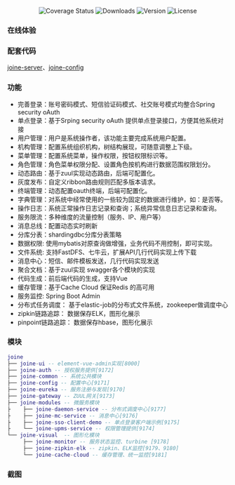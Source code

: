 <p align="center">
  <img src="https://img.shields.io/badge/Spring%20Cloud-EdgwareSR4-orange.svg" alt="Coverage Status">
  <img src="https://img.shields.io/badge/Spring%20Boot-1.5.13-blue.svg" alt="Downloads">
  <img src="https://img.shields.io/npm/v/npm.svg" alt="Version">
  <img src="https://img.shields.io/hexpm/l/plug.svg" alt="License">
</p>
   
### 在线体验

### 配套代码
<a href="https://github.com/jenphyjohn/joine-server" target="_blank">joine-server</a>、<a href="https://github.com/jenphyjohn/joine-config" target="_blank">joine-config</a>  

### 功能
- 完善登录：账号密码模式、短信验证码模式、社交账号模式均整合Spring security oAuth
- 单点登录：基于Srping security oAuth 提供单点登录接口，方便其他系统对接
- 用户管理：用户是系统操作者，该功能主要完成系统用户配置。
- 机构管理：配置系统组织机构，树结构展现，可随意调整上下级。
- 菜单管理：配置系统菜单，操作权限，按钮权限标识等。
- 角色管理：角色菜单权限分配、设置角色按机构进行数据范围权限划分。
- 动态路由：基于zuul实现动态路由，后端可配置化。
- 灰度发布：自定义ribbon路由规则匹配多版本请求。
- 终端管理：动态配置oauth终端，后端可配置化。
- 字典管理：对系统中经常使用的一些较为固定的数据进行维护，如：是否等。
- 操作日志：系统正常操作日志记录和查询；系统异常信息日志记录和查询。
- 服务限流：多种维度的流量控制（服务、IP、用户等）
- 消息总线：配置动态实时刷新
- 分库分表：shardingdbc分库分表策略
- 数据权限: 使用mybatis对原查询做增强，业务代码不用控制，即可实现。
- 文件系统: 支持FastDFS、七牛云，扩展API几行代码实现上传下载
- 消息中心：短信、邮件模板发送，几行代码实现发送
- 聚合文档：基于zuul实现 swagger各个模块的实现
- 代码生成：前后端代码的生成，支持Vue
- 缓存管理：基于Cache Cloud 保证Redis 的高可用
- 服务监控: Spring Boot Admin
- 分布式任务调度： 基于elastic-job的分布式文件系统，zookeeper做调度中心
- zipkin链路追踪： 数据保存ELK，图形化展示
- pinpoint链路追踪： 数据保存hbase，图形化展示

### 模块
``` lua
joine
├── joine-ui -- element-vue-admin实现[8000]
├── joine-auth -- 授权服务提供[9172]
├── joine-common -- 系统公共模块 
├── joine-config -- 配置中心[9171]
├── joine-eureka -- 服务注册与发现[9170]
├── joine-gateway -- ZUUL网关[9173]
├── joine-modules -- 微服务模块
├    ├── joine-daemon-service -- 分布式调度中心[9177]
├    ├── joine-mc-service -- 消息中心[9176]
├    ├── joine-sso-client-demo -- 单点登录客户端示例[9175]
├    └── joine-upms-service -- 权限管理提供[9174]
└── joine-visual  -- 图形化模块 
     ├── joine-monitor -- 服务状态监控、turbine [9178]
     ├── joine-zipkin-elk -- zipkin、ELK监控[9179、9180]
     └── joine-cache-cloud -- 缓存管理、统一监控[9181]
```

### 截图
